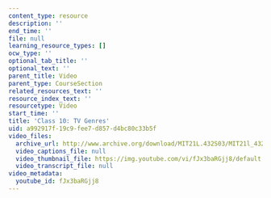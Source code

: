 ```yaml
---
content_type: resource
description: ''
end_time: ''
file: null
learning_resource_types: []
ocw_type: ''
optional_tab_title: ''
optional_text: ''
parent_title: Video
parent_type: CourseSection
related_resources_text: ''
resource_index_text: ''
resourcetype: Video
start_time: ''
title: 'Class 10: TV Genres'
uid: a992917f-19c9-fee7-d857-d4bc80c33b5f
video_files:
  archive_url: http://www.archive.org/download/MIT21L.432S03/MIT21l_432F01class10_300k.mp4
  video_captions_file: null
  video_thumbnail_file: https://img.youtube.com/vi/fJx3baRGjj8/default.jpg
  video_transcript_file: null
video_metadata:
  youtube_id: fJx3baRGjj8
---
```


